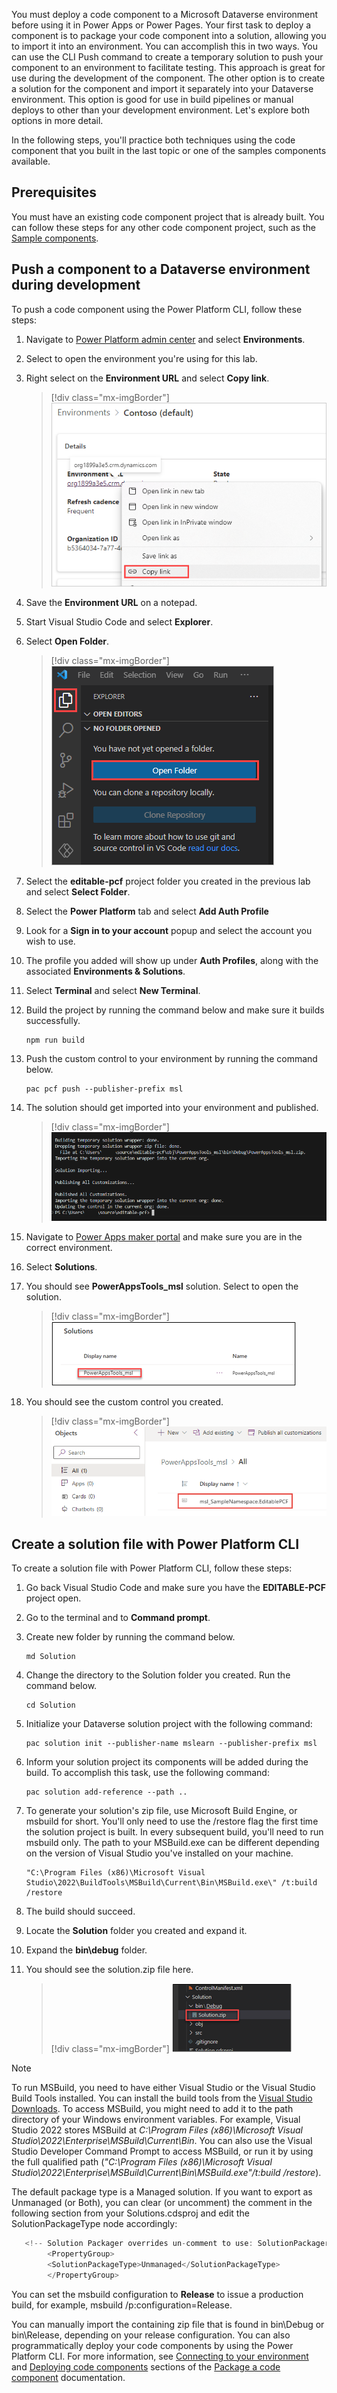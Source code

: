 You must deploy a code component to a Microsoft Dataverse environment before using it in Power Apps or Power Pages. Your first task to deploy a component is to package your code component into a solution, allowing you to import it into an environment. You can accomplish this in two ways. You can use the CLI Push command to create a temporary solution to push your component to an environment to facilitate testing. This approach is great for use during the development of the component. The other option is to create a solution for the component and import it separately into your Dataverse environment. This option is good for use in build pipelines or manual deploys to other than your development environment. Let's explore both options in more detail.

In the following steps, you'll practice both techniques using the code component that you built in the last topic or one of the samples components available.

## Prerequisites

You must have an existing code component project that is already built. You can follow these steps for any other code component project, such as the [Sample components](/power-apps/developer/component-framework/use-sample-components/?azure-portal=true).

## Push a component to a Dataverse environment during development

To push a code component using the Power Platform CLI, follow these steps:

1. Navigate to [Power Platform admin center](https://admin.powerplatform.microsoft.com/) and select **Environments**.

1. Select to open the environment you're using for this lab.

1. Right select on the **Environment URL** and select **Copy link**.

	> [!div class="mx-imgBorder"]
	> ![Screenshot of an environment details with a red rectangle around the copy environment URL button.](../media/environment.png)

1. Save the **Environment URL** on a notepad.

1. Start Visual Studio Code and select **Explorer**.

1. Select **Open Folder**.

	> [!div class="mx-imgBorder"]
	> ![Screenshot of Visual Studio Code open folder button.](../media/open-folder.png)

1. Select the **editable-pcf** project folder you created in the previous lab and select **Select Folder**.

1. Select the **Power Platform** tab and select **Add Auth Profile**

1. Look for a **Sign in to your account** popup and select the account you wish to use.

1. The profile you added will show up under **Auth Profiles**, along with the associated **Environments & Solutions**.

1. Select **Terminal** and select **New Terminal**.

1. Build the project by running the command below and make sure it builds successfully.

    ```console
    npm run build
    ```

1. Push the custom control to your environment by running the command below.

    ```console
    pac pcf push --publisher-prefix msl
    ```

1. The solution should get imported into your environment and published.

	> [!div class="mx-imgBorder"]
	> ![Screenshot of Visual Studio Code terminal.](../media/import-solution.png)

1. Navigate to [Power Apps maker portal](https://make.powerapps.com/) and make sure you are in the correct environment.

1. Select **Solutions**.

1. You should see **PowerAppsTools_msl** solution. Select to open the solution.

	> [!div class="mx-imgBorder"]
	> ![Screenshot of an environment solutions list with a red rectangle around the Power Apps Tools solution.](../media/solutions.png)

1. You should see the custom control you created.

	> [!div class="mx-imgBorder"]
	> ![Screenshot of a solution components with a red rectangle around a custom control.](../media/custom-control.png)

## Create a solution file with Power Platform CLI

To create a solution file with Power Platform CLI, follow these steps:

1. Go back Visual Studio Code and make sure you have the **EDITABLE-PCF** project open.

1. Go to the terminal and to **Command prompt**.

1. Create new folder by running the command below.

    ```console
    md Solution
    ```

1. Change the directory to the Solution folder you created. Run the command below.

    ```console
    cd Solution
    ```

1. Initialize your Dataverse solution project with the following command:

    ```console
    pac solution init --publisher-name mslearn --publisher-prefix msl
    ```

1. Inform your solution project its components will be added during the build. To accomplish this task, use the following command:

    ```dotnetcli
    pac solution add-reference --path ..
    ```

1. To generate your solution's zip file, use Microsoft Build Engine, or msbuild for short. You'll only need to use the /restore flag the first time the solution project is built. In every subsequent build, you'll need to run msbuild only. The path to your MSBuild.exe can be different depending on the version of Visual Studio you've installed on your machine.

    ```console
    "C:\Program Files (x86)\Microsoft Visual Studio\2022\BuildTools\MSBuild\Current\Bin\MSBuild.exe\" /t:build /restore
    ```

1. The build should succeed.

1. Locate the **Solution** folder you created and expand it.

1. Expand the **bin\debug** folder.

1. You should see the solution.zip file here.

	> [!div class="mx-imgBorder"]
	> ![Screenshot of the created solution.](../media/solution-file.png)

> [!NOTE] 
> To run MSBuild, you need to have either Visual Studio or the Visual Studio Build Tools installed. You can install the build tools from the [Visual Studio Downloads](https://visualstudio.microsoft.com/downloads/#build-tools-for-visual-studio-2022). To access MSBuild, you might need to add it to the path directory of your Windows environment variables. For example, Visual Studio 2022 stores MSBuild at *C:\Program Files (x86)\Microsoft Visual Studio\2022\Enterprise\MSBuild\Current\Bin*. You can also use the Visual Studio Developer Command Prompt to access MSBuild, or run it by using the full qualified path (*"C:\Program Files (x86)\Microsoft Visual Studio\2022\Enterprise\MSBuild\Current\Bin\MSBuild.exe\"/t:build /restore*).

The default package type is a Managed solution. If you want to export as Unmanaged (or Both), you can clear (or uncomment) the comment in the following section from your Solutions.cdsproj and edit the SolutionPackageType node accordingly:

```TypeScript
   <!-- Solution Packager overrides un-comment to use: SolutionPackagerType Managed, Unmanaged, Both)-->
        <PropertyGroup>
        <SolutionPackageType>Unmanaged</SolutionPackageType>
        </PropertyGroup>
```
You can set the msbuild configuration to **Release** to issue a production build, for example, msbuild /p:configuration=Release.

You can manually import the containing zip file that is found in bin\Debug or bin\Release, depending on your release configuration. You can also programmatically deploy your code components by using the Power Platform CLI. For more information, see [Connecting to your environment](/power-apps/developer/component-framework/import-custom-controls#connecting-to-your-environment) and [Deploying code components](/power-apps/developer/component-framework/import-custom-controls#deploying-code-components) sections of the [Package a code component](/power-apps/developer/component-framework/import-custom-controls) documentation.
